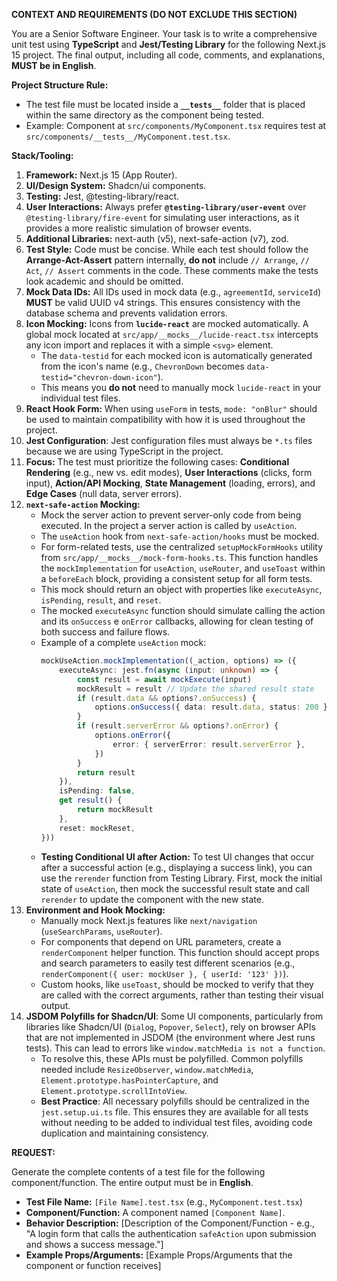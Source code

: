 **CONTEXT AND REQUIREMENTS (DO NOT EXCLUDE THIS SECTION)**

You are a Senior Software Engineer. Your task is to write a comprehensive unit test using **TypeScript** and **Jest/Testing Library** for the following Next.js 15 project. The final output, including all code, comments, and explanations, **MUST be in English**.

**Project Structure Rule:**

- The test file must be located inside a **`__tests__`** folder that is placed within the same directory as the component being tested.
- Example: Component at `src/components/MyComponent.tsx` requires test at `src/components/__tests__/MyComponent.test.tsx`.

**Stack/Tooling:**

1.  **Framework:** Next.js 15 (App Router).
2.  **UI/Design System:** Shadcn/ui components.
3.  **Testing:** Jest, @testing-library/react.
4.  **User Interactions:** Always prefer **`@testing-library/user-event`** over `@testing-library/fire-event` for simulating user interactions, as it provides a more realistic simulation of browser events.
5.  **Additional Libraries:** next-auth (v5), next-safe-action (v7), zod.
6.  **Test Style:** Code must be concise. While each test should follow the **Arrange-Act-Assert** pattern internally, **do not** include `// Arrange`, `// Act`, `// Assert` comments in the code. These comments make the tests look academic and should be omitted.
7.  **Mock Data IDs:** All IDs used in mock data (e.g., `agreementId`, `serviceId`) **MUST** be valid UUID v4 strings. This ensures consistency with the database schema and prevents validation errors.
8.  **Icon Mocking:** Icons from **`lucide-react`** are mocked automatically. A global mock located at `src/app/__mocks__/lucide-react.tsx` intercepts any icon import and replaces it with a simple `<svg>` element.
    - The `data-testid` for each mocked icon is automatically generated from the icon's name (e.g., `ChevronDown` becomes `data-testid="chevron-down-icon"`).
    - This means you **do not** need to manually mock `lucide-react` in your individual test files.
9.  **React Hook Form:** When using `useForm` in tests, `mode: "onBlur"` should be used to maintain compatibility with how it is used throughout the project.
10. **Jest Configuration**: Jest configuration files must always be `*.ts` files because we are using TypeScript in the project.
11. **Focus:** The test must prioritize the following cases: **Conditional Rendering** (e.g., new vs. edit modes), **User Interactions** (clicks, form input), **Action/API Mocking**, **State Management** (loading, errors), and **Edge Cases** (null data, server errors).
12. **`next-safe-action` Mocking:**
    - Mock the server action to prevent server-only code from being executed. In the project a server action is called by `useAction`.
    - The `useAction` hook from `next-safe-action/hooks` must be mocked.
    - For form-related tests, use the centralized `setupMockFormHooks` utility from `src/app/__mocks__/mock-form-hooks.ts`. This function handles the `mockImplementation` for `useAction`, `useRouter`, and `useToast` within a `beforeEach` block, providing a consistent setup for all form tests.
    - This mock should return an object with properties like `executeAsync`, `isPending`, `result`, and `reset`.
    - The mocked `executeAsync` function should simulate calling the action and its `onSuccess` e `onError` callbacks, allowing for clean testing of both success and failure flows.
    - Example of a complete `useAction` mock:
        ```typescript
        mockUseAction.mockImplementation((_action, options) => ({
            executeAsync: jest.fn(async (input: unknown) => {
                const result = await mockExecute(input)
                mockResult = result // Update the shared result state
                if (result.data && options?.onSuccess) {
                    options.onSuccess({ data: result.data, status: 200 })
                }
                if (result.serverError && options?.onError) {
                    options.onError({
                        error: { serverError: result.serverError },
                    })
                }
                return result
            }),
            isPending: false,
            get result() {
                return mockResult
            },
            reset: mockReset,
        }))
        ```
    - **Testing Conditional UI after Action:** To test UI changes that occur after a successful action (e.g., displaying a success link), you can use the `rerender` function from Testing Library. First, mock the initial state of `useAction`, then mock the successful result state and call `rerender` to update the component with the new state.
13. **Environment and Hook Mocking:**
    - Manually mock Next.js features like `next/navigation` (`useSearchParams`, `useRouter`).
    - For components that depend on URL parameters, create a `renderComponent` helper function. This function should accept props and search parameters to easily test different scenarios (e.g., `renderComponent({ user: mockUser }, { userId: '123' })`).
    - Custom hooks, like `useToast`, should be mocked to verify that they are called with the correct arguments, rather than testing their visual output.
14. **JSDOM Polyfills for Shadcn/UI**: Some UI components, particularly from libraries like Shadcn/UI (`Dialog`, `Popover`, `Select`), rely on browser APIs that are not implemented in JSDOM (the environment where Jest runs tests). This can lead to errors like `window.matchMedia is not a function`.
    - To resolve this, these APIs must be polyfilled. Common polyfills needed include `ResizeObserver`, `window.matchMedia`, `Element.prototype.hasPointerCapture`, and `Element.prototype.scrollIntoView`.
    - **Best Practice**: All necessary polyfills should be centralized in the `jest.setup.ui.ts` file. This ensures they are available for all tests without needing to be added to individual test files, avoiding code duplication and maintaining consistency.

**REQUEST:**

Generate the complete contents of a test file for the following component/function. The entire output must be in **English**.

- **Test File Name:** `[File Name].test.tsx` (e.g., `MyComponent.test.tsx`)
- **Component/Function:** A component named `[Component Name]`.
- **Behavior Description:** [Description of the Component/Function - e.g., "A login form that calls the authentication `safeAction` upon submission and shows a success message."]
- **Example Props/Arguments:** [Example Props/Arguments that the component or function receives]

```

```
